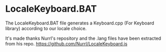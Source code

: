# LocaleKeyboard.BAT
The LocaleKeyboard.BAT file generates a Keyboard.cpp (For Keyboard library) according to our locale choice.

It's made thanks Nurrl's repository and the .lang files have been extracted from his repo.
<a href="https://github.com/Nurrl/LocaleKeyboard.js">https://github.com/Nurrl/LocaleKeyboard.js<a>
